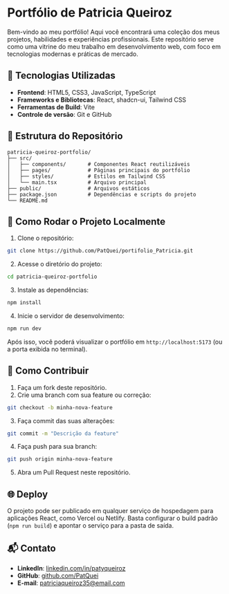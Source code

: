 # Portfólio de Patricia Queiroz

Bem-vindo ao meu portfólio! Aqui você encontrará uma coleção dos meus projetos, habilidades e experiências profissionais. Este repositório serve como uma vitrine do meu trabalho em desenvolvimento web, com foco em tecnologias modernas e práticas de mercado.

## 🚀 Tecnologias Utilizadas

- **Frontend**: HTML5, CSS3, JavaScript, TypeScript
- **Frameworks e Bibliotecas**: React, shadcn-ui, Tailwind CSS
- **Ferramentas de Build**: Vite
- **Controle de versão**: Git e GitHub

## 📂 Estrutura do Repositório

```
patricia-queiroz-portfolio/
├── src/
│   ├── components/       # Componentes React reutilizáveis
│   ├── pages/            # Páginas principais do portfólio
│   ├── styles/           # Estilos em Tailwind CSS
│   └── main.tsx          # Arquivo principal
├── public/               # Arquivos estáticos
├── package.json          # Dependências e scripts do projeto
└── README.md
```

## 🌱 Como Rodar o Projeto Localmente

1. Clone o repositório:

```bash
git clone https://github.com/PatQuei/portifolio_Patricia.git
```

2. Acesse o diretório do projeto:

```bash
cd patricia-queiroz-portfolio
```

3. Instale as dependências:

```bash
npm install
```

4. Inicie o servidor de desenvolvimento:

```bash
npm run dev
```

Após isso, você poderá visualizar o portfólio em `http://localhost:5173` (ou a porta exibida no terminal).

## 📌 Como Contribuir

1. Faça um fork deste repositório.
2. Crie uma branch com sua feature ou correção:

```bash
git checkout -b minha-nova-feature
```

3. Faça commit das suas alterações:

```bash
git commit -m "Descrição da feature"
```

4. Faça push para sua branch:

```bash
git push origin minha-nova-feature
```

5. Abra um Pull Request neste repositório.

## 🌐 Deploy

O projeto pode ser publicado em qualquer serviço de hospedagem para aplicações React, como Vercel ou Netlify. Basta configurar o build padrão (`npm run build`) e apontar o serviço para a pasta de saída.

## 📬 Contato

- **LinkedIn**: [linkedin.com/in/patyqueiroz](https://www.linkedin.com/in/patyqueiroz/)
- **GitHub**: [github.com/PatQuei](https://github.com/PatQuei)
- **E-mail**: [patriciaqueiroz35@email.com](mailto:patriciaqueiroz35@email.com)
